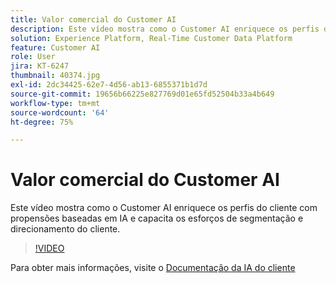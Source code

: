 ```yaml
---
title: Valor comercial do Customer AI
description: Este vídeo mostra como o Customer AI enriquece os perfis do cliente com propensões baseadas em IA e capacita os esforços de segmentação e direcionamento do cliente.
solution: Experience Platform, Real-Time Customer Data Platform
feature: Customer AI
role: User
jira: KT-6247
thumbnail: 40374.jpg
exl-id: 2dc34425-62e7-4d56-ab13-6855371b1d7d
source-git-commit: 19656b66225e827769d01e65fd52504b33a4b649
workflow-type: tm+mt
source-wordcount: '64'
ht-degree: 75%

---
```


# Valor comercial do Customer AI

Este vídeo mostra como o Customer AI enriquece os perfis do cliente com propensões baseadas em IA e capacita os esforços de segmentação e direcionamento do cliente.

>[!VIDEO](https://video.tv.adobe.com/v/40374?quality=12&learn=on)

Para obter mais informações, visite o [Documentação da IA do cliente](https://experienceleague.adobe.com/docs/experience-platform/intelligent-services/customer-ai/overview.html)
